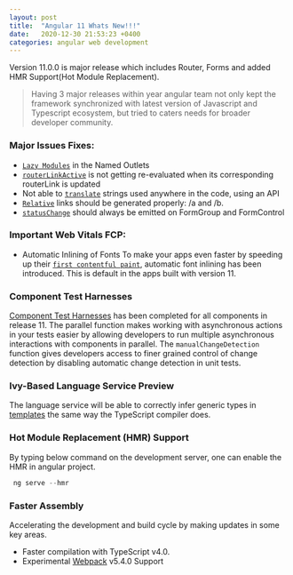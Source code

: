 ```yaml
---
layout: post
title:  "Angular 11 Whats New!!!"
date:   2020-12-30 21:53:23 +0400
categories: angular web development
---
```


Version 11.0.0 is major release which includes Router, Forms and added HMR Support(Hot Module Replacement).
> Having 3 major releases within year angular team not only kept the framework synchronized with latest version of Javascript and Typescript ecosystem, but tried to caters needs for broader developer community.

### Major Issues Fixes:

- [`Lazy Modules`][lazy-modules] in the Named Outlets
- [`routerLinkActive`][router-link] is not getting re-evaluated when its corresponding routerLink is updated
-  Not able to [`translate`][translate] strings used anywhere in the code, using an API
- [`Relative`][routerLink] links should be generated properly: /a and /b.
- [`statusChange`][FormGroup] should always be emitted on FormGroup and FormControl

### Important Web Vitals FCP: 
- Automatic Inlining of Fonts
 To make your apps even faster by speeding up their [`first contentful paint`][fcp], automatic font inlining has been introduced. This is default in the apps built with version 11.

### Component Test Harnesses
 [Component Test Harnesses][test] has been completed for all components in release 11. The parallel function makes working with asynchronous actions in your tests easier by allowing developers to run multiple asynchronous interactions with components in parallel. The `manualChangeDetection` function gives developers access to finer grained control of change detection by disabling automatic change detection in unit tests.

### Ivy-Based Language Service Preview
 
 The language service will be able to correctly infer generic types in [templates][ngFor] the same way the TypeScript compiler does.

### Hot Module Replacement (HMR) Support

By typing below command on the development server, one can enable the HMR in angular project.
```javascript
 ng serve --hmr
```

### Faster Assembly
Accelerating the development and build cycle by making updates in some key areas.
- Faster compilation with TypeScript v4.0.
- Experimental [Webpack][webpack] v5.4.0 Support


[lazy-modules]: https://github.com/angular/angular/issues/12842
[router-link]: https://github.com/angular/angular/issues/18469
[translate]: https://github.com/angular/angular/issues/11405
[routerLink]: https://github.com/angular/angular/issues/13011
[FormGroup]: https://github.com/angular/angular/issues/14542
[fcp]: https://web.dev/first-contentful-paint/
[test]: https://material.angular.io/cdk/test-harnesses/overview
[ngFor]: https://angular.io/guide/template-typecheck#checking-of-ngfor
[hmr]: https://webpack.js.org/guides/hot-module-replacement/
[webpack]: https://webpack.js.org/concepts/module-federation/
